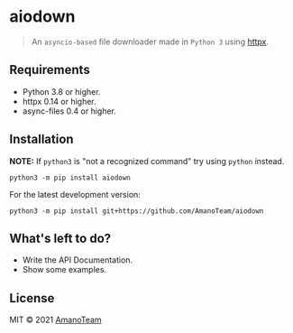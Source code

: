 # aiodown

> An `asyncio-based` file downloader made in `Python 3` using [httpx](//github.com/encode/httpx).

## Requirements

- Python 3.8 or higher.
- httpx 0.14 or higher.
- async-files 0.4 or higher.

## Installation

**NOTE:** If `python3` is "not a recognized command" try using `python` instead.<br>
```
python3 -m pip install aiodown
```

For the latest development version:<br>
```
python3 -m pip install git+https://github.com/AmanoTeam/aiodown
```

## What's left to do?

- Write the API Documentation.
- Show some examples.

## License

MIT © 2021 [AmanoTeam](//github.com/AmanoTeam)